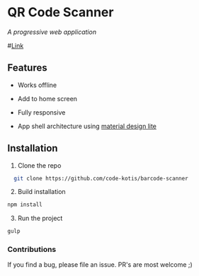 # QR Code Scanner

*A progressive web application*

#[Link](https://qrcodescan.in)

## Features

  - Works offline

  - Add to home screen

  - Fully responsive

  - App shell architecture using [material design lite](https://www.getmdl.io/)

## Installation

1. Clone the repo

  ```bash
    git clone https://github.com/code-kotis/barcode-scanner
  ```

2. Build installation
  ```bash
  npm install
  ```

3. Run the project
  ```bash
  gulp
  ```

### Contributions

If you find a bug, please file an issue. PR's are most welcome ;)
